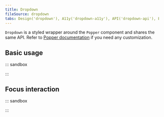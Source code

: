 ```yaml
---
title: Dropdown
fileSource: dropdown
tabs: Design('dropdown'), A11y('dropdown-a11y'), API('dropdown-api'), Example('dropdown-code'), Changelog('dropdown-changelog')
---
```


`Dropdown` is a styled wrapper around the `Popper` component and shares the same API. Refer to [Popper documentation](/utils/popper/popper) if you need any customization.

## Basic usage

::: sandbox

<script lang="tsx">
  export Demo from './examples/basic_usage.tsx';
</script>

:::

## Focus interaction

::: sandbox

<script lang="tsx">
  export Demo from './examples/focus_interaction.tsx';
</script>

:::
